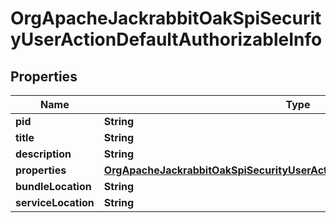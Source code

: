
# OrgApacheJackrabbitOakSpiSecurityUserActionDefaultAuthorizableInfo

## Properties
Name | Type | Description | Notes
------------ | ------------- | ------------- | -------------
**pid** | **String** |  |  [optional]
**title** | **String** |  |  [optional]
**description** | **String** |  |  [optional]
**properties** | [**OrgApacheJackrabbitOakSpiSecurityUserActionDefaultAuthorizableProperties**](OrgApacheJackrabbitOakSpiSecurityUserActionDefaultAuthorizableProperties.md) |  |  [optional]
**bundleLocation** | **String** |  |  [optional]
**serviceLocation** | **String** |  |  [optional]



